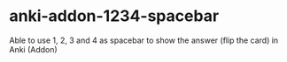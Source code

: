 # anki-addon-1234-spacebar
Able to use 1, 2, 3 and 4 as spacebar to show the answer (flip the card) in Anki (Addon)
